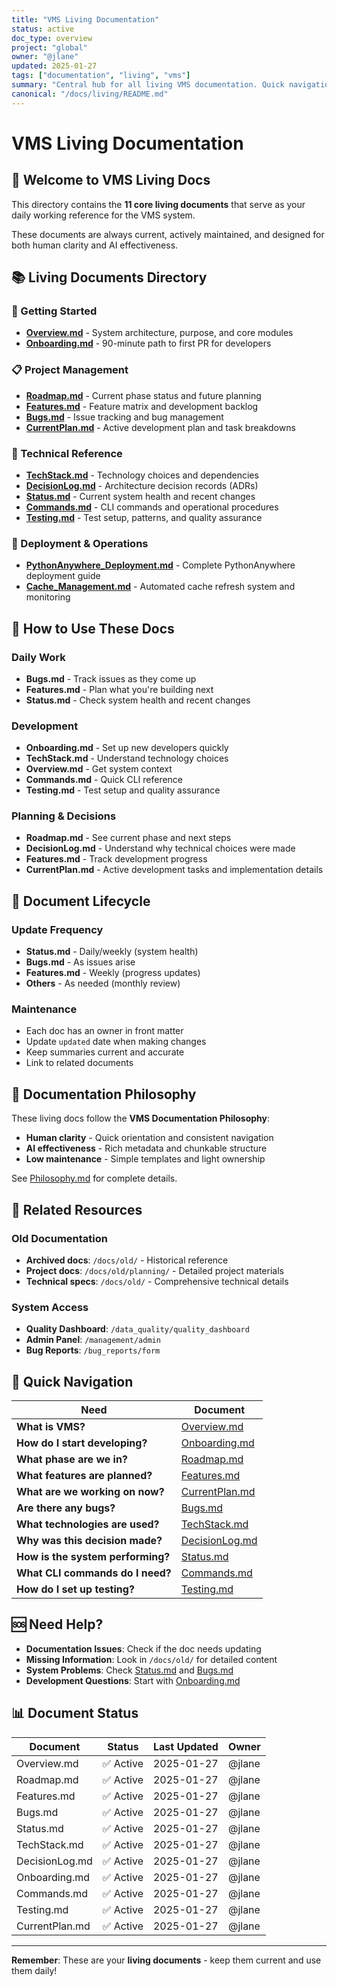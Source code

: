 ```yaml
---
title: "VMS Living Documentation"
status: active
doc_type: overview
project: "global"
owner: "@jlane"
updated: 2025-01-27
tags: ["documentation", "living", "vms"]
summary: "Central hub for all living VMS documentation. Quick navigation and overview of the 8 core living documents."
canonical: "/docs/living/README.md"
---
```


# VMS Living Documentation

## 🎯 **Welcome to VMS Living Docs**

This directory contains the **11 core living documents** that serve as your daily working reference for the VMS system.

These documents are always current, actively maintained, and designed for both human clarity and AI effectiveness.

## 📚 **Living Documents Directory**

### **🚀 Getting Started**
- **[Overview.md](Overview.md)** - System architecture, purpose, and core modules
- **[Onboarding.md](Onboarding.md)** - 90-minute path to first PR for developers

### **📋 Project Management**
- **[Roadmap.md](Roadmap.md)** - Current phase status and future planning
- **[Features.md](Features.md)** - Feature matrix and development backlog
- **[Bugs.md](Bugs.md)** - Issue tracking and bug management
- **[CurrentPlan.md](CurrentPlan.md)** - Active development plan and task breakdowns

### **🔧 Technical Reference**
- **[TechStack.md](TechStack.md)** - Technology choices and dependencies
- **[DecisionLog.md](DecisionLog.md)** - Architecture decision records (ADRs)
- **[Status.md](Status.md)** - Current system health and recent changes
- **[Commands.md](Commands.md)** - CLI commands and operational procedures
- **[Testing.md](Testing.md)** - Test setup, patterns, and quality assurance

### **🚀 Deployment & Operations**
- **[PythonAnywhere_Deployment.md](PythonAnywhere_Deployment.md)** - Complete PythonAnywhere deployment guide
- **[Cache_Management.md](Cache_Management.md)** - Automated cache refresh system and monitoring

## 🎯 **How to Use These Docs**

### **Daily Work**
- **Bugs.md** - Track issues as they come up
- **Features.md** - Plan what you're building next
- **Status.md** - Check system health and recent changes

### **Development**
- **Onboarding.md** - Set up new developers quickly
- **TechStack.md** - Understand technology choices
- **Overview.md** - Get system context
- **Commands.md** - Quick CLI reference
- **Testing.md** - Test setup and quality assurance

### **Planning & Decisions**
- **Roadmap.md** - See current phase and next steps
- **DecisionLog.md** - Understand why technical choices were made
- **Features.md** - Track development progress
- **CurrentPlan.md** - Active development tasks and implementation details

## 🔄 **Document Lifecycle**

### **Update Frequency**
- **Status.md** - Daily/weekly (system health)
- **Bugs.md** - As issues arise
- **Features.md** - Weekly (progress updates)
- **Others** - As needed (monthly review)

### **Maintenance**
- Each doc has an owner in front matter
- Update `updated` date when making changes
- Keep summaries current and accurate
- Link to related documents

## 📖 **Documentation Philosophy**

These living docs follow the **VMS Documentation Philosophy**:

- **Human clarity** - Quick orientation and consistent navigation
- **AI effectiveness** - Rich metadata and chunkable structure
- **Low maintenance** - Simple templates and light ownership

See [Philosophy.md](../Philosophy.md) for complete details.

## 🔗 **Related Resources**

### **Old Documentation**
- **Archived docs**: `/docs/old/` - Historical reference
- **Project docs**: `/docs/old/planning/` - Detailed project materials
- **Technical specs**: `/docs/old/` - Comprehensive technical details

### **System Access**
- **Quality Dashboard**: `/data_quality/quality_dashboard`
- **Admin Panel**: `/management/admin`
- **Bug Reports**: `/bug_reports/form`

## 📝 **Quick Navigation**

| Need | Document |
|------|----------|
| **What is VMS?** | [Overview.md](Overview.md) |
| **How do I start developing?** | [Onboarding.md](Onboarding.md) |
| **What phase are we in?** | [Roadmap.md](Roadmap.md) |
| **What features are planned?** | [Features.md](Features.md) |
| **What are we working on now?** | [CurrentPlan.md](CurrentPlan.md) |
| **Are there any bugs?** | [Bugs.md](Bugs.md) |
| **What technologies are used?** | [TechStack.md](TechStack.md) |
| **Why was this decision made?** | [DecisionLog.md](DecisionLog.md) |
| **How is the system performing?** | [Status.md](Status.md) |
| **What CLI commands do I need?** | [Commands.md](Commands.md) |
| **How do I set up testing?** | [Testing.md](Testing.md) |

## 🆘 **Need Help?**

- **Documentation Issues**: Check if the doc needs updating
- **Missing Information**: Look in `/docs/old/` for detailed content
- **System Problems**: Check [Status.md](Status.md) and [Bugs.md](Bugs.md)
- **Development Questions**: Start with [Onboarding.md](Onboarding.md)

## 📊 **Document Status**

| Document | Status | Last Updated | Owner |
|----------|--------|--------------|-------|
| Overview.md | ✅ Active | 2025-01-27 | @jlane |
| Roadmap.md | ✅ Active | 2025-01-27 | @jlane |
| Features.md | ✅ Active | 2025-01-27 | @jlane |
| Bugs.md | ✅ Active | 2025-01-27 | @jlane |
| Status.md | ✅ Active | 2025-01-27 | @jlane |
| TechStack.md | ✅ Active | 2025-01-27 | @jlane |
| DecisionLog.md | ✅ Active | 2025-01-27 | @jlane |
| Onboarding.md | ✅ Active | 2025-01-27 | @jlane |
| Commands.md | ✅ Active | 2025-01-27 | @jlane |
| Testing.md | ✅ Active | 2025-01-27 | @jlane |
| CurrentPlan.md | ✅ Active | 2025-01-27 | @jlane |

---

**Remember**: These are your **living documents** - keep them current and use them daily!
